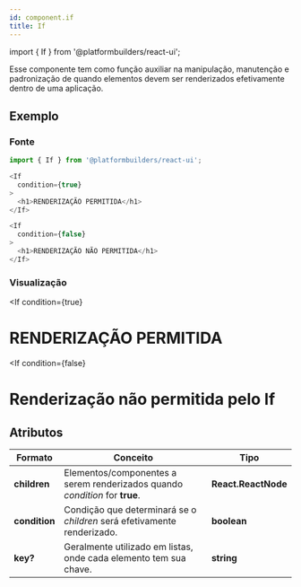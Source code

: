 ```yaml
---
id: component.if
title: If
---
```


<!-- Component declaration begin -->

import { If } from '@platformbuilders/react-ui';

<!-- Component declaration end -->

<!-- Documentation begin -->

Esse componente tem como função auxiliar na manipulação, manutenção e padronização de quando elementos devem ser renderizados efetivamente dentro de uma aplicação.

## Exemplo

### Fonte
```javascript
import { If } from '@platformbuilders/react-ui';

<If
  condition={true}
>
  <h1>RENDERIZAÇÃO PERMITIDA</h1>
</If>

<If
  condition={false}
>
  <h1>RENDERIZAÇÃO NÃO PERMITIDA</h1>
</If>
```

### Visualização

<If
  condition={true}
>
  <h1>RENDERIZAÇÃO PERMITIDA</h1>
</If>

<If
  condition={false}
>
  <h1>Renderização não permitida pelo If</h1>
</If>

## Atributos

| Formato        | Conceito      | Tipo   |
| ------|-----|-----|
| **children**  	| Elementos/componentes a serem renderizados quando *condition* for **true**. 	| **React.ReactNode** 	|
| **condition**  	| Condição que determinará se o *children* será efetivamente renderizado.	| **boolean** 	|
| **key?** 	| Geralmente utilizado em listas, onde cada elemento tem sua chave. 	| **string** 	|


<!-- Documentation end -->
